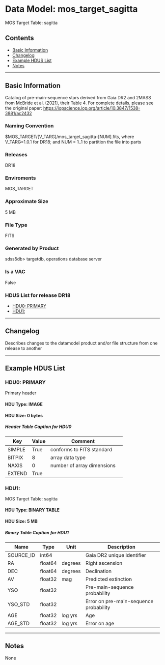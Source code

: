 # Data Model: mos_target_sagitta


MOS Target Table: sagitta


## Contents
- [Basic Information](#basic-information)
- [Changelog](#changelog)
- [Example HDUS List](#example-hdus-list)
- [Notes](#notes)

---

## Basic Information
Catalog of pre-main-sequence stars derived from Gaia DR2 and 2MASS from McBride et al. (2021), their Table 4. For complete details, please see the original paper: https://iopscience.iop.org/article/10.3847/1538-3881/ac2432

### Naming Convention
$MOS_TARGET/[V_TARG]/mos_target_sagitta-[NUM].fits, where V_TARG=1.0.1 for DR18; and NUM = 1..1 to partition the file into parts

### Releases
DR18

### Enviroments
MOS_TARGET

### Approximate Size
5 MB

### File Type
FITS

### Generated by Product
sdss5db> targetdb, operations database server

### Is a VAC
False

### HDUS List for release DR18
  - [HDU0: PRIMARY](#hdu0-primary)
  - [HDU1: ](#hdu1)

---

## Changelog
Describes changes to the datamodel product and/or file structure from one release to another

---
## Example HDUS List

### HDU0: PRIMARY
Primary header

#### HDU Type: IMAGE
#### HDU Size:  0 bytes

##### Header Table Caption for HDU0
Key | Value | Comment | |
| --- | --- | --- | --- |
| SIMPLE | True | conforms to FITS standard |
| BITPIX | 8 | array data type |
| NAXIS | 0 | number of array dimensions |
| EXTEND | True |  |



### HDU1:
MOS Target Table: sagitta

#### HDU Type: BINARY TABLE
#### HDU Size:  5 MB


##### Binary Table Caption for HDU1
Name | Type | Unit | Description |
| --- | --- | --- | --- |
 | SOURCE_ID | int64 |  | Gaia DR2 unique identifier |
 | RA | float64 | degrees | Right ascension |
 | DEC | float64 | degrees | Declination |
 | AV | float32 | mag | Predicted extinction |
 | YSO | float32 |  | Pre-main-sequence probability |
 | YSO_STD | float32 |  | Error on pre-main-sequence probability |
 | AGE | float32 | log yrs | Age |
 | AGE_STD | float32 | log yrs | Error on age |



---
## Notes
None
